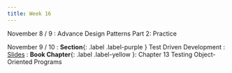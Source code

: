```yaml
---
title: Week 16
---
```


November 8 / 9
: Advance Design Patterns Part 2: Practice

November 9 / 10
: **Section**{: .label .label-purple } Test Driven Development
    : [Slides]()
: **Book Chapter**{: .label .label-yellow }: Chapter 13 Testing Object-Oriented Programs